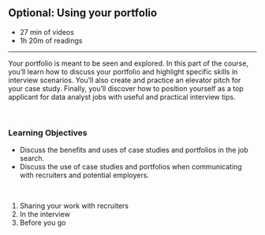 ## Optional: Using your portfolio

- 27 min of videos
- 1h 20m of readings

<hr>

Your portfolio is meant to be seen and explored. In this part of the course, you’ll learn how to discuss your portfolio and highlight specific skills in interview scenarios. You’ll also create and practice an elevator pitch for your case study. Finally, you’ll discover how to position yourself as a top applicant for data analyst jobs with useful and practical interview tips.

<br>

### Learning Objectives

- Discuss the benefits and uses of case studies and portfolios in the job search.
- Discuss the use of case studies and portfolios when communicating with recruiters and potential employers.

<br>

1. Sharing your work with recruiters
2. In the interview
3. Before you go

